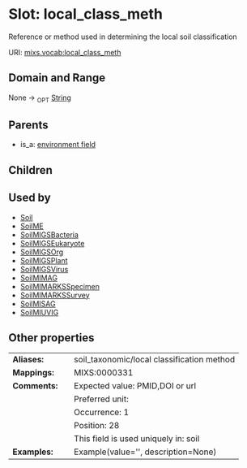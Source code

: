 
# Slot: local_class_meth


Reference or method used in determining the local soil classification

URI: [mixs.vocab:local_class_meth](https://w3id.org/mixs/vocab/local_class_meth)


## Domain and Range

None ->  <sub>OPT</sub> [String](types/String.md)

## Parents

 *  is_a: [environment field](environment_field.md)

## Children


## Used by

 * [Soil](Soil.md)
 * [SoilME](SoilME.md)
 * [SoilMIGSBacteria](SoilMIGSBacteria.md)
 * [SoilMIGSEukaryote](SoilMIGSEukaryote.md)
 * [SoilMIGSOrg](SoilMIGSOrg.md)
 * [SoilMIGSPlant](SoilMIGSPlant.md)
 * [SoilMIGSVirus](SoilMIGSVirus.md)
 * [SoilMIMAG](SoilMIMAG.md)
 * [SoilMIMARKSSpecimen](SoilMIMARKSSpecimen.md)
 * [SoilMIMARKSSurvey](SoilMIMARKSSurvey.md)
 * [SoilMISAG](SoilMISAG.md)
 * [SoilMIUVIG](SoilMIUVIG.md)

## Other properties

|  |  |  |
| --- | --- | --- |
| **Aliases:** | | soil_taxonomic/local classification method |
| **Mappings:** | | MIXS:0000331 |
| **Comments:** | | Expected value: PMID,DOI or url |
|  | | Preferred unit:  |
|  | | Occurrence: 1 |
|  | | Position: 28 |
|  | | This field is used uniquely in: soil |
| **Examples:** | | Example(value='', description=None) |

